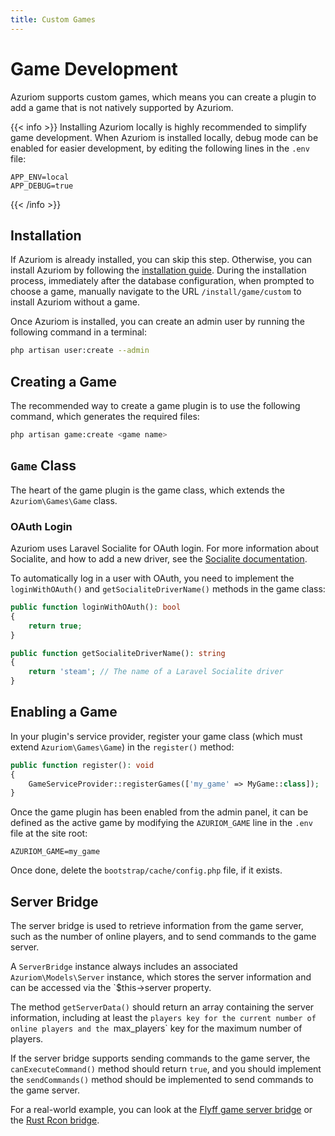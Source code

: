 ```yaml
---
title: Custom Games
---
```


# Game Development

Azuriom supports custom games, which means you can create a plugin to add a game
that is not natively supported by Azuriom.

{{< info >}}
Installing Azuriom locally is highly recommended to simplify game development.
When Azuriom is installed locally, debug mode can be enabled for easier development,
by editing the following lines in the `.env` file:
```env
APP_ENV=local
APP_DEBUG=true
```
{{< /info >}}

## Installation

If Azuriom is already installed, you can skip this step.
Otherwise, you can install Azuriom by following the [installation guide](installation).
During the installation process, immediately after the database configuration, when prompted to choose a game,
manually navigate to the URL `/install/game/custom` to install Azuriom without a game.

Once Azuriom is installed, you can create an admin user by running the following command in a terminal:
```sh
php artisan user:create --admin
```

## Creating a Game

The recommended way to create a game plugin is to use the following command, which generates the required files:
```sh
php artisan game:create <game name>
```

## `Game` Class

The heart of the game plugin is the game class, which extends the `Azuriom\Games\Game` class.

### OAuth Login

Azuriom uses Laravel Socialite for OAuth login. For more information about Socialite,
and how to add a new driver, see the [Socialite documentation](https://laravel.com/docs/socialite).

To automatically log in a user with OAuth, you need to implement the `loginWithOAuth()`
and `getSocialiteDriverName()` methods in the game class:
```php
public function loginWithOAuth(): bool
{
    return true;
}

public function getSocialiteDriverName(): string
{
    return 'steam'; // The name of a Laravel Socialite driver
}
```

## Enabling a Game

In your plugin's service provider, register your game class
(which must extend `Azuriom\Games\Game`) in the `register()` method:
```php
public function register(): void
{
    GameServiceProvider::registerGames(['my_game' => MyGame::class]);
}
```

Once the game plugin has been enabled from the admin panel, it can be defined
as the active game by modifying the `AZURIOM_GAME` line in the `.env` file at the site root:
```env
AZURIOM_GAME=my_game
```
Once done, delete the `bootstrap/cache/config.php` file, if it exists.

## Server Bridge

The server bridge is used to retrieve information from the game server, such as the number of online players,
and to send commands to the game server.

A `ServerBridge` instance always includes an associated `Azuriom\Models\Server` instance,
which stores the server information and can be accessed via the `$this->server property.

The method `getServerData()` should return an array containing the server information,
including at least the `players key for the current number of online players and the `max_players` key for the maximum number of players.

If the server bridge supports sending commands to the game server, the `canExecuteCommand()` method should
return `true`, and you should implement the `sendCommands()` method should be implemented to send commands to the game server.

For a real-world example, you can look at the [Flyff game server bridge](https://github.com/AzuriomCommunity/Game-Flyff/blob/master/src/Games/FlyffServerBridge.php)
or the [Rust Rcon bridge](https://github.com/Azuriom/Azuriom/blob/master/app/Games/Steam/Servers/RustRcon.php).

